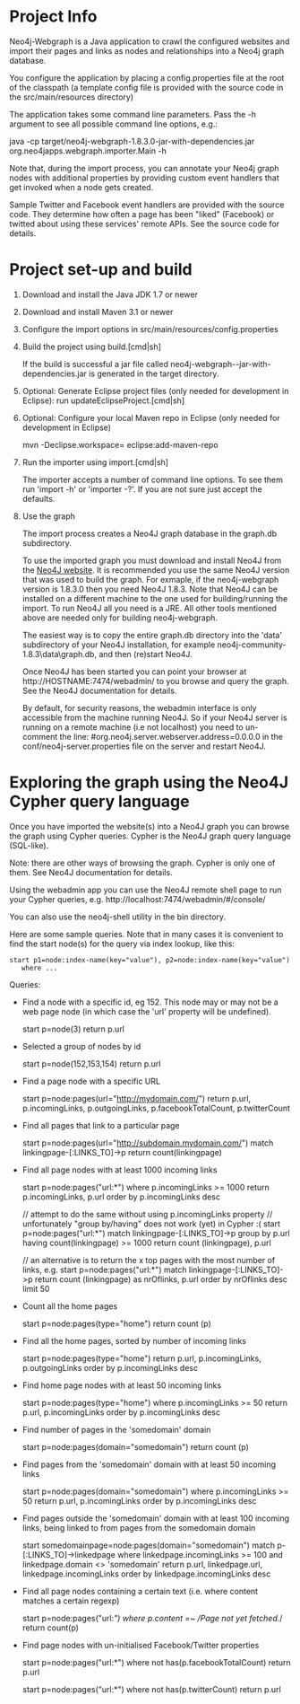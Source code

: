 # Project Info 

Neo4j-Webgraph is a Java application to crawl the configured websites and import their pages and links as nodes and relationships into a Neo4j graph database.

You configure the application by placing a config.properties file at the root of the classpath (a template config file is provided with the source code in the src/main/resources directory)

The application takes some command line parameters. Pass the -h argument to see all possible command line options, e.g.:

  java -cp target/neo4j-webgraph-1.8.3.0-jar-with-dependencies.jar org.neo4japps.webgraph.importer.Main -h

Note that, during the import process, you can annotate your Neo4j graph nodes with additional properties by providing custom event handlers that get invoked when a node gets created.

Sample Twitter and Facebook event handlers are provided with the source code. They determine how often a page has been "liked" (Facebook) or twitted about using these services' remote  APIs. See the source code for details.

# Project set-up and build

1. Download and install the Java JDK 1.7 or newer
2. Download and install Maven 3.1 or newer
3. Configure the import options in src/main/resources/config.properties
4. Build the project using build.[cmd|sh]

    If the build is successful a jar file called neo4j-webgraph-<VERSION>-jar-with-dependencies.jar is generated in the target directory.
   
5. Optional: Generate Eclipse project files (only needed for development in Eclipse): run updateEclipseProject.[cmd|sh]
6. Optional: Configure your local Maven repo in Eclipse (only needed for development in Eclipse)

    mvn -Declipse.workspace=<path-to-eclipse-workspace> eclipse:add-maven-repo

7. Run the importer using import.[cmd|sh]

    The importer accepts a number of command line options. To see them run 'import -h' or 'importer -?'.
    If you are not sure just accept the defaults.

8. Use the graph

    The import process creates a Neo4J graph database in the graph.db subdirectory.

    To use the imported graph you must download and install Neo4J from the [Neo4J website](http://www.neo4j.org/).
    It is recommended you use the same Neo4J version that was used to build the graph. For exmaple, if the neo4j-webgraph version is 1.8.3.0 then you need Neo4J 1.8.3.
    Note that Neo4J can be installed on a different machine to the one used for building/running the import.
    To run Neo4J all you need is a JRE. All other tools mentioned above are needed only for building neo4j-webgraph. 
   
    The easiest way is to copy the entire graph.db directory into the 'data' subdirectory of your Neo4J installation, for example neo4j-community-1.8.3\data\graph.db, and then (re)start Neo4J.

    Once Neo4J has been started you can point your browser at http://HOSTNAME:7474/webadmin/ to you browse and query the graph. See the Neo4J documentation for details.
   
    By default, for security reasons, the webadmin interface is only accessible from the machine running Neo4J. So if your Neo4J server is running on a remote machine (i.e not localhost) you need to un-comment the line:
     #org.neo4j.server.webserver.address=0.0.0.0
    in the conf/neo4j-server.properties file on the server and restart Neo4J.

# Exploring the graph using the Neo4J Cypher query language

Once you have imported the website(s) into a Neo4J graph you can browse the graph using Cypher queries. Cypher is the Neo4J graph query language (SQL-like).

Note: there are other ways of browsing the graph. Cypher is only one of them. See Neo4J documentation for details.

Using the webadmin app you can use the Neo4J remote shell page to run your Cypher queries, e.g. http://localhost:7474/webadmin/#/console/

You can also use the neo4j-shell utility in the bin directory.
 
Here are some sample queries. Note that in many cases it is convenient to find the start node(s) for the query via index lookup, like this:

    start p1=node:index-name(key="value"), p2=node:index-name(key="value")
       where ...

Queries:

* Find a node with a specific id, eg 152. This node may or may not be a web page node (in which case the 'url' property will be undefined).

    start p=node(3) return p.url

* Selected a group of nodes by id

    start p=node(152,153,154)
      return p.url

* Find a page node with a specific URL

    start p=node:pages(url="http://mydomain.com/")
      return p.url, p.incomingLinks, p.outgoingLinks, p.facebookTotalCount, p.twitterCount

* Find all pages that link to a particular page

    start p=node:pages(url="http://subdomain.mydomain.com/")
      match linkingpage-[:LINKS_TO]->p
      return count(linkingpage)
  
* Find all page nodes with at least 1000 incoming links

    start p=node:pages("url:*")
      where p.incomingLinks >= 1000
      return p.incomingLinks, p.url
      order by p.incomingLinks desc

    // attempt to do the same without using p.incomingLinks property
    // unfortunately "group by/having" does not work (yet) in Cypher :(
    start p=node:pages("url:*")
      match linkingpage-[:LINKS_TO]->p
      group by p.url
      having count(linkingpage) >= 1000
      return count (linkingpage), p.url
  
    // an alternative is to return the x top pages with the most number of links, e.g.
    start p=node:pages("url:*")
      match linkingpage-[:LINKS_TO]->p
      return count (linkingpage) as nrOflinks, p.url
      order by nrOflinks desc
      limit 50
  
* Count all the home pages

    start p=node:pages(type="home")
      return count (p)
  
* Find all the home pages, sorted by number of incoming links

    start p=node:pages(type="home")
      return p.url, p.incomingLinks, p.outgoingLinks 
      order by p.incomingLinks desc

* Find home page nodes with at least 50 incoming links

    start p=node:pages(type="home")
      where p.incomingLinks >= 50
      return p.url, p.incomingLinks
      order by p.incomingLinks desc
  
* Find number of pages in the 'somedomain' domain

    start p=node:pages(domain="somedomain") 
      return count (p)

* Find pages from the 'somedomain' domain with at least 50 incoming links

    start p=node:pages(domain="somedomain") 
      where p.incomingLinks >= 50
      return p.url, p.incomingLinks
      order by p.incomingLinks desc

* Find pages outside the 'somedomain' domain with at least 100 incoming links, being linked to from pages from the somedomain domain

    start somedomainpage=node:pages(domain="somedomain") 
      match p-[:LINKS_TO]->linkedpage
      where linkedpage.incomingLinks >= 100 and linkedpage.domain <> 'somedomain'
      return p.url, linkedpage.url, linkedpage.incomingLinks
      order by linkedpage.incomingLinks desc
  
* Find all page nodes containing a certain text (i.e. where content matches a certain regexp)

    start p=node:pages("url:*") 
      where p.content =~ /Page not yet fetched.*/
      return count(p)

* Find page nodes with un-initialised Facebook/Twitter properties

    start p=node:pages("url:*")
      where not has(p.facebookTotalCount)
      return p.url

    start p=node:pages("url:*")
      where not has(p.twitterCount)
      return p.url
